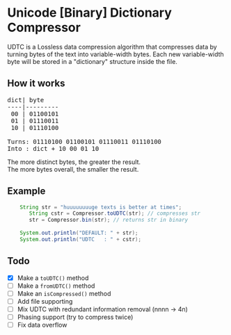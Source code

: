 # Unicode [Binary] Dictionary Compressor
UDTC is a Lossless data compression algorithm that compresses data by turning
bytes of the text into variable-width bytes.
Each new variable-width byte will be stored in a "dictionary" structure inside
the file.

## How it works
<pre>
dict| byte
----|---------
 00 | 01100101
 01 | 01110011
 10 | 01110100

Turns: 01110100 01100101 01110011 01110100
Into : dict + 10 00 01 10
</pre>

The more distinct bytes, the greater the result. <br>
The more bytes overall, the smaller the result. <br>

## Example
```java
    String str = "huuuuuuuuge texts is better at times";
	   String cstr = Compressor.toUDTC(str); // compresses str
	   str = Compressor.bin(str); // returns str in binary
    
    System.out.println("DEFAULT: " + str);
    System.out.println("UDTC   : " + cstr);
```

## Todo
- [X] Make a ```toUDTC()``` method
- [ ] Make a ```fromUDTC()``` method
- [ ] Make an ```isCompressed()``` method
- [ ] Add file supporting
- [ ] Mix UDTC with redundant information removal (nnnn -> 4n)
- [ ] Phasing support (try to compress twice)
- [ ] Fix data overflow

